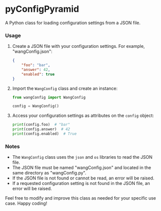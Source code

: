 # pyConfigPyramid

A Python class for loading configuration settings from a JSON file.

### Usage

1. Create a JSON file with your configuration settings. For example, "wangConfig.json":

    ```json
    {
        "foo": "bar",
        "answer": 42,
        "enabled": true
    }
    ```

2. Import the `WangConfig` class and create an instance:

    ```python
    from wangConfig import WangConfig

    config = WangConfig()
    ```

3. Access your configuration settings as attributes on the `config` object:

    ```python
    print(config.foo)  # "bar"
    print(config.answer)  # 42
    print(config.enabled)  # True
    ```

### Notes

- The `WangConfig` class uses the `json` and `os` libraries to read the JSON file.
- The JSON file must be named "wangConfig.json" and located in the same directory as "wangConfig.py".
- If the JSON file is not found or cannot be read, an error will be raised.
- If a requested configuration setting is not found in the JSON file, an error will be raised.

Feel free to modify and improve this class as needed for your specific use case. Happy coding!
